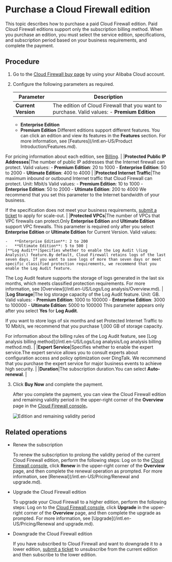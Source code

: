# Purchase a Cloud Firewall edition

This topic describes how to purchase a paid Cloud Firewall edition. Paid Cloud Firewall editions support only the subscription billing method. When you purchase an edition, you must select the service edition, specifications, and subscription period based on your business requirements, and complete the payment.

## Procedure

1.  Go to the [Cloud Firewall buy page](https://common-buy.aliyun.com/?&commodityCode=vipcloudfw#/buy) by using your Alibaba Cloud account.

2.  Configure the following parameters as required.

    |Parameter|Description|
    |---------|-----------|
    |**Current Version**|The edition of Cloud Firewall that you want to purchase. Valid values:    -   **Premium Edition**
    -   **Enterprise Edition**
    -   **Premium Edition**
Different editions support different features. You can click an edition and view its features in the **Features** section. For more information, see [Features](/intl.en-US/Product Introduction/Features.md).

For pricing information about each edition, see [Billing](/intl.en-US/Pricing/Billing.md). |
    |**Protected Public IP Addresses**|The number of public IP addresses that the Internet firewall can protect. Valid values:    -   **Premium Edition**: 20 to 1000
    -   **Enterprise Edition**: 50 to 2000
    -   **Ultimate Edition**: 400 to 4000 |
    |**Protected Internet Traffic**|The maximum inbound or outbound Internet traffic that Cloud Firewall can protect. Unit: Mbit/s Valid values:    -   **Premium Edition**: 10 to 1000
    -   **Enterprise Edition**: 50 to 2000
    -   **Ultimate Edition**: 200 to 4000
We recommend that you set this parameter to the Internet bandwidth of your business.

If the specification does not meet your business requirements, [submit a ticket](https://workorder-intl.console.aliyun.com/console.htm#/ticket/createIndex) to apply for scale-out. |
    |**Protected VPCs**|The number of VPCs that VPC firewalls can protect.Only **Enterprise Edition** and **Ultimate Edition** support VPC firewalls. This parameter is required only after you select **Enterprise Edition** or **Ultimate Edition** for Current Version. Valid values:

    -   **Enterprise Edition**: 2 to 200
    -   **Ultimate Edition**: 5 to 500 |
    |**Log Audit**|Specifies whether to enable the Log Audit \(Log Analysis\) feature.By default, Cloud Firewall retains logs of the last seven days. If you want to save logs of more than seven days or meet specific classified protection requirements, we recommend that you enable the Log Audit feature.

The Log Audit feature supports the storage of logs generated in the last six months, which meets classified protection requirements. For more information, see [Overview](/intl.en-US/Logs/Log analysis/Overview.md). |
    |**Log Storage**|The log storage capacity of the Log Audit feature. Unit: GB. Valid values:    -   **Premium Edition**: 1000 to 100000
    -   **Enterprise Edition**: 3000 to 100000
    -   **Ultimate Edition**: 5000 to 100000
This parameter appears only after you select **Yes** for **Log Audit**.

If you want to store logs of six months and set Protected Internet Traffic to 10 Mbit/s, we recommend that you purchase 1,000 GB of storage capacity.

For information about the billing rules of the Log Audit feature, see [Log analysis billing method](/intl.en-US/Logs/Log analysis/Log analysis billing method.md). |
    |**Expert Service**|Specifies whether to enable the expert service.The expert service allows you to consult experts about configuration access and policy optimization over DingTalk. We recommend that you purchase the expert service for major business events to achieve high security. |
    |**Duration**|The subscription duration.You can select **Auto-renewal**. |

3.  Click **Buy Now** and complete the payment.

    After you complete the payment, you can view the Cloud Firewall edition and remaining validity period in the upper-right corner of the **Overview** page in the [Cloud Firewall console](https://yundun.console.aliyun.com/?p=cfwnext)。

    ![Edition and remaining validity period](https://static-aliyun-doc.oss-cn-hangzhou.aliyuncs.com/assets/img/en-US/7631860061/p136987.png)


## Related operations

-   Renew the subscription

    To renew the subscription to prolong the validity period of the current Cloud Firewall edition, perform the following steps: Log on to the [Cloud Firewall console](https://yundun.console.aliyun.com/?p=cfwnext), click **Renew** in the upper-right corner of the **Overview** page, and then complete the renewal operation as prompted. For more information, see [Renewal](/intl.en-US/Pricing/Renewal and upgrade.md).

-   Upgrade the Cloud Firewall edition

    To upgrade your Cloud Firewall to a higher edition, perform the following steps: Log on to the [Cloud Firewall console](https://yundun.console.aliyun.com/?p=cfwnext), click **Upgrade** in the upper-right corner of the **Overview** page, and then complete the upgrade as prompted. For more information, see [Upgrade](/intl.en-US/Pricing/Renewal and upgrade.md).

-   Downgrade the Cloud Firewall edition

    If you have subscribed to Cloud Firewall and want to downgrade it to a lower edition, [submit a ticket](https://workorder-intl.console.aliyun.com/console.htm#/ticket/createIndex) to unsubscribe from the current edition and then subscribe to the lower edition.


